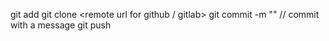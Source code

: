 git add <file> <directory>
git clone <remote url for github / gitlab>
git commit -m "<commit message>" // commit with a message
git push 